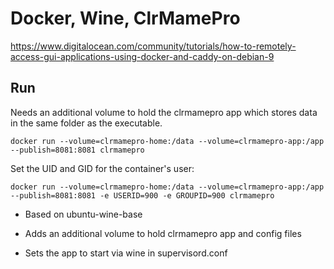 # Docker, Wine, ClrMamePro

https://www.digitalocean.com/community/tutorials/how-to-remotely-access-gui-applications-using-docker-and-caddy-on-debian-9

## Run

Needs an additional volume to hold the clrmamepro app which stores data in the same folder as the executable.

```
docker run --volume=clrmamepro-home:/data --volume=clrmamepro-app:/app  --publish=8081:8081 clrmamepro
```

Set the UID and GID for the container's user:

```
docker run --volume=clrmamepro-home:/data --volume=clrmamepro-app:/app  --publish=8081:8081 -e USERID=900 -e GROUPID=900 clrmamepro
```

* Based on ubuntu-wine-base

* Adds an additional volume to hold clrmamepro app and config files

* Sets the app to start via wine in supervisord.conf


